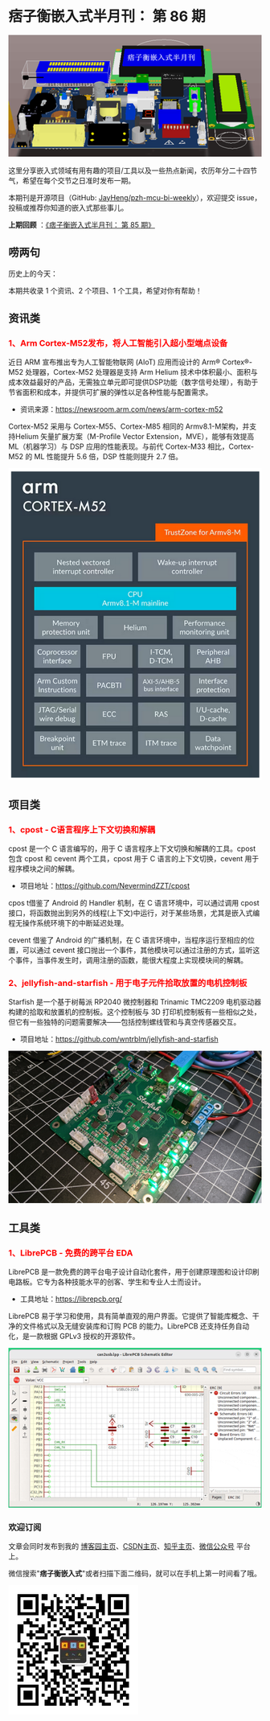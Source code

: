 # 痞子衡嵌入式半月刊： 第 86 期

![](https://raw.githubusercontent.com/JayHeng/pzh-mcu-bi-weekly/master/pics/pzh_mcu_bi_weekly.PNG)

这里分享嵌入式领域有用有趣的项目/工具以及一些热点新闻，农历年分二十四节气，希望在每个交节之日准时发布一期。

本期刊是开源项目（GitHub: [JayHeng/pzh-mcu-bi-weekly](https://github.com/JayHeng/pzh-mcu-bi-weekly)），欢迎提交 issue，投稿或推荐你知道的嵌入式那些事儿。

**上期回顾** ：[《痞子衡嵌入式半月刊： 第 85 期》](https://www.cnblogs.com/henjay724/p/17826449.html)

## 唠两句

历史上的今天：

本期共收录 1 个资讯、2 个项目、1 个工具，希望对你有帮助！

## 资讯类

### <font color="red">1、Arm Cortex-M52发布，将人工智能引入超小型端点设备</font>

近日 ARM 宣布推出专为人工智能物联网 (AIoT) 应用而设计的 Arm® Cortex®-M52 处理器，Cortex-M52 处理器是支持 Arm Helium 技术中体积最小、面积与成本效益最好的产品，无需独立单元即可提供DSP功能（数字信号处理），有助于节省面积和成本，并提供可扩展的弹性以足各种性能与配置需求。

 * 资讯来源：https://newsroom.arm.com/news/arm-cortex-m52

Cortex-M52 采用与 Cortex-M55、Cortex-M85 相同的 Armv8.1-M架构，并支持Helium 矢量扩展方案（M-Profile Vector Extension，MVE），能够有效提高 ML（机器学习）与 DSP 应用的性能表现。与前代 Cortex-M33 相比，Cortex-M52 的 ML 性能提升 5.6 倍，DSP 性能则提升 2.7 倍。

![](https://raw.githubusercontent.com/JayHeng/pzh-mcu-bi-weekly/master/pics/issue-086/cortex-m52.PNG)

## 项目类

### <font color="red">1、cpost - C语言程序上下文切换和解耦</font>

cpost 是一个 C 语言编写的，用于 C 语言程序上下文切换和解耦的工具。cpost 包含 cpost 和 cevent 两个工具，cpost 用于 C 语言的上下文切换，cevent 用于程序模块之间的解耦。

 * 项目地址：https://github.com/NevermindZZT/cpost

cpos t借鉴了 Android 的 Handler 机制，在 C 语言环境中，可以通过调用 cpost 接口，将函数抛出到另外的线程(上下文)中运行，对于某些场景，尤其是嵌入式编程无操作系统环境下的中断延迟处理。

cevent 借鉴了 Android 的广播机制，在 C 语言环境中，当程序运行至相应的位置，可以通过 cevent 接口抛出一个事件，其他模块可以通过注册的方式，监听这个事件，当事件发生时，调用注册的函数，能很大程度上实现模块间的解耦。 

### <font color="red">2、jellyfish-and-starfish - 用于电子元件拾取放置的电机控制板</font>

Starfish 是一个基于树莓派 RP2040 微控制器和 Trinamic TMC2209 电机驱动器构建的拾取和放置机的控制板。这个控制板与 3D 打印机控制板有一些相似之处，但它有一些独特的问题需要解决——包括控制螺线管和与真空传感器交互。

 * 项目地址：https://github.com/wntrblm/jellyfish-and-starfish

![](https://raw.githubusercontent.com/JayHeng/pzh-mcu-bi-weekly/master/pics/issue-086/starfish.PNG)

## 工具类

### <font color="red">1、LibrePCB - 免费的跨平台 EDA</font>

LibrePCB 是一款免费的跨平台电子设计自动化套件，用于创建原理图和设计印刷电路板。它专为各种技能水平的创客、学生和专业人士而设计。

 * 工具地址：https://librepcb.org/

LibrePCB 易于学习和使用，具有简单直观的用户界面。它提供了智能库概念、干净的文件格式以及无缝安装库和订购 PCB 的能力。LibrePCB 还支持任务自动化，是一款根据 GPLv3 授权的开源软件。  

![](https://raw.githubusercontent.com/JayHeng/pzh-mcu-bi-weekly/master/pics/issue-086/LibrePCB.PNG)

### 欢迎订阅

文章会同时发布到我的 [博客园主页](https://www.cnblogs.com/henjay724/)、[CSDN主页](https://blog.csdn.net/henjay724)、[知乎主页](https://www.zhihu.com/people/henjay724)、[微信公众号](http://weixin.sogou.com/weixin?type=1&query=痞子衡嵌入式) 平台上。

微信搜索"__痞子衡嵌入式__"或者扫描下面二维码，就可以在手机上第一时间看了哦。

![](https://raw.githubusercontent.com/JayHeng/pzhmcu-picture/master/wechat/pzhMcu_qrcode_258x258.jpg)

